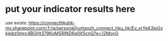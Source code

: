 # put your indicator results here
use exists: https://connecthkuhk-my.sharepoint.com/:f:/g/personal/juntaozh_connect_hku_hk/Ev_xrYeA3ipGvkjpbz0mrc4BGHt379KoMSRlND6e0X5cnQ?e=12MovG